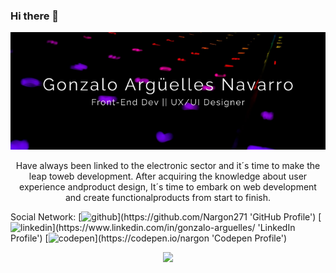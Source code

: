 ### Hi there 👋
<p align="center"> <img src="https://github.com/Nargon271/Nargon271/blob/main/Frame%201.png"/> </p>
<p align="center"> Have always been linked to the electronic sector and it´s time to make the leap toweb development. After acquiring the knowledge about user experience andproduct design, It´s time to embark on web development and create functionalproducts from start to finish. </p>
Social Network:
[<img src='https://simpleicons.org/icons/github.svg' alt='github' height='30'>](https://github.com/Nargon271 'GitHub Profile')
[<img src='https://simpleicons.org/icons/linkedin.svg' alt='linkedin' height='30'>](https://www.linkedin.com/in/gonzalo-arguelles/ 'LinkedIn Profile')
[<img src='https://simpleicons.org/icons/codepen.svg' alt='codepen' height='30'>](https://codepen.io/nargon 'Codepen Profile')  

<p align="center"> <img src="https://github-readme-stats.vercel.app/api?username=Nargon271&show_icons=true&theme=radical"/> </p>
